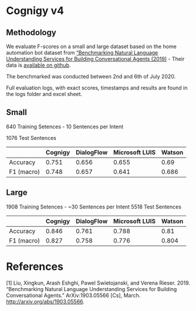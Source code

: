 # Cognigy v4

## Methodology
We evaluate F-scores on a small and large dataset based on the home automation bot dataset from [“Benchmarking Natural Language Understanding Services for Building Conversational Agents (2019)](http://arxiv.org/abs/1903.05566) - Their data is [available on github](https://github.com/xliuhw/NLU-Evaluation-Data).


The benchmarked was conducted between 2nd and 6th of July 2020.

Full evaluation logs, with exact scores, timestamps and results are found in the logs folder and excel sheet.

## Small

640 Training Setences - 10 Sentences per Intent

1076 Test Sentences

|            | Cognigy | DialogFlow | Microsoft LUIS | Watson |
|------------|---------|------------|----------------|--------|
| Accuracy   | 0.751   | 0.656      | 0.655          | 0.69   |
| F1 (macro) | 0.748   | 0.657      | 0.641          | 0.686  |


## Large

1908 Training Setences - ~30 Sentences per Intent
5518 Test Sentences

|            | Cognigy | DialogFlow | Microsoft LUIS | Watson |
|------------|---------|------------|----------------|--------|
| Accuracy   | 0.846   | 0.761      | 0.788          | 0.81   |
| F1 (macro) | 0.827   | 0.758      | 0.776          | 0.804  |


# References

[1] Liu, Xingkun, Arash Eshghi, Pawel Swietojanski, and Verena Rieser. 2019. “Benchmarking Natural Language Understanding Services for Building Conversational Agents.” ArXiv:1903.05566 [Cs], March. http://arxiv.org/abs/1903.05566.
